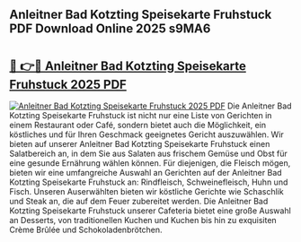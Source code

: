 ## Anleitner Bad Kotzting Speisekarte Fruhstuck PDF Download Online 2025 s9MA6

# <h2><a href="http://gc5yssu.nevu.top/?p=Anleitner+Bad+Kotzting+Speisekarte+Fruhstuck">🔗 👉🔴 Anleitner Bad Kotzting Speisekarte Fruhstuck 2025 PDF</a></h2>

[![Anleitner Bad Kotzting Speisekarte Fruhstuck 2025 PDF](https://i.imgur.com/dBaPXMq.png)](http://gc5yssu.nevu.top/?p=Anleitner+Bad+Kotzting+Speisekarte+Fruhstuck)
Die Anleitner Bad Kotzting Speisekarte Fruhstuck ist nicht nur eine Liste von Gerichten in einem Restaurant oder Café, sondern bietet auch die Möglichkeit, ein köstliches und für Ihren Geschmack geeignetes Gericht auszuwählen. Wir bieten auf unserer Anleitner Bad Kotzting Speisekarte Fruhstuck einen Salatbereich an, in dem Sie aus Salaten aus frischem Gemüse und Obst für eine gesunde Ernährung wählen können. Für diejenigen, die Fleisch mögen, bieten wir eine umfangreiche Auswahl an Gerichten auf der Anleitner Bad Kotzting Speisekarte Fruhstuck an: Rindfleisch, Schweinefleisch, Huhn und Fisch. Unseren Auserwählten bieten wir köstliche Gerichte wie Schaschlik und Steak an, die auf dem Feuer zubereitet werden. Die Anleitner Bad Kotzting Speisekarte Fruhstuck unserer Cafeteria bietet eine große Auswahl an Desserts, von traditionellen Kuchen und Kuchen bis hin zu exquisiten Crème Brûlée und Schokoladenbrötchen.
